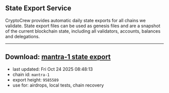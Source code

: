 ## State Export Service
CryptoCrew provides automatic daily state exports for all chains we validate. State export files can be used as genesis files and are a snapshot of the current blockchain state, including all validators, accounts, balances and delegations.

---
**Download: [mantra-1 state export](https://dl-eu2.ccvalidators.com/SERVICE/mantrachain/mantra-1_export_9585589.json)**
---

- last updated: Fri Oct 24 2025 08:48:13
- chain id: `mantra-1`
- export height: `9585589`
- use for: airdrops, local tests, chain recovery
